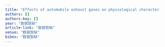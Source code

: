 ```yaml
---
title: "Effects of automobile exhaust gases on physiological characteristics of Spathiphyllum kochii and Mus musculus."
authors: []
authors-key: []
year: "数据暂缺"
article-link: "数据暂缺"
venue: "数据暂缺"
bibex: "数据暂缺"
---
```

